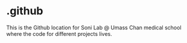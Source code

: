 # .github
This is the Github location for Soni Lab @ Umass Chan medical school where the code for different projects lives.
